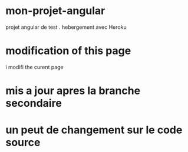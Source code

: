 # mon-projet-angular
projet angular de test . hebergement avec Heroku

# modification of this page
i modifi the curent page

# mis a jour apres la branche secondaire 
# un peut de changement sur le code source